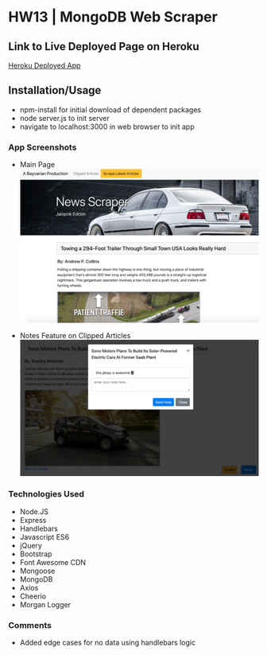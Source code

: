 # HW13 | MongoDB Web Scraper

## Link to Live Deployed Page on Heroku
[Heroku Deployed App](https://aqueous-reaches-34767.herokuapp.com/)

## Installation/Usage
* npm-install for initial download of dependent packages
* node server.js to init server
* navigate to localhost:3000 in web browser to init app

### App Screenshots
* Main Page
![homepage](./public/assets/img/screenshot1.png "Home Page")

* Notes Feature on Clipped Articles
![notes](./public/assets/img/screenshot2.png "notes")

### Technologies Used
* Node.JS 
* Express
* Handlebars
* Javascript ES6
* jQuery
* Bootstrap
* Font Awesome CDN
* Mongoose
* MongoDB
* Axios
* Cheerio
* Morgan Logger

### Comments
* Added edge cases for no data using handlebars logic
